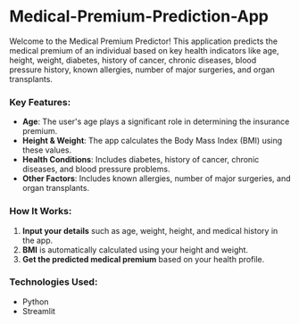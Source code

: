 # Medical-Premium-Prediction-App
Welcome to the Medical Premium Predictor! 
This application predicts the medical premium of an individual based on key health indicators like age, height, weight, diabetes, history of cancer, chronic diseases, blood pressure history, known allergies, number of major surgeries, and organ transplants.

### **Key Features:**
- **Age**: The user's age plays a significant role in determining the insurance premium.
- **Height & Weight**: The app calculates the Body Mass Index (BMI) using these values.
- **Health Conditions**: Includes diabetes, history of cancer, chronic diseases, and blood pressure problems.
- **Other Factors**: Includes known allergies, number of major surgeries, and organ transplants.

### **How It Works:**
1. **Input your details** such as age, weight, height, and medical history in the app.
2. **BMI** is automatically calculated using your height and weight.
3. **Get the predicted medical premium** based on your health profile.

### **Technologies Used:**
- Python
- Streamlit

